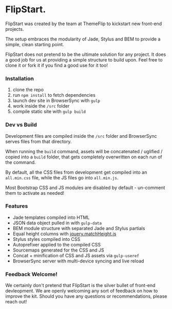 # FlipStart.

FlipStart was created by the team at ThemeFlip to kickstart new front-end projects.

The setup embraces the modularity of Jade, Stylus and BEM to provide a simple, clean starting point.

FlipStart does not pretend to be the ultimate solution for any project. It does a good job for us at providing a simple structure to build upon. Feel free to clone it or fork it if you find a good use for it too!

### Installation

1. clone the repo
2. run `npm install` to fetch dependencies
3. launch dev site in BrowserSync with `gulp`
4. work inside the `/src` folder
5. compile static site with `gulp build`

### Dev vs Build

Development files are compiled inside the `/src` folder and BrowserSync serves files from that directory.

When running the `build` command, assets will be concatenated / uglified / copied into a `build` folder, that gets completely overwritten on each run of the command.

By default, all the CSS files from development get compiled into an `all.min.css` file, while the JS files go into `all.min.js`.

Most Bootstrap CSS and JS modules are disabled by default - un-comment them to activate as needed!

### Features

* Jade templates compiled into HTML
* JSON data object pulled in  with `gulp-data`
* BEM module structure with separated Jade and Stylus partials
* Equal height columns with [jquery.matchHeight.js](https://github.com/liabru/jquery-match-height)
* Stylus styles compiled into CSS
* Autoprefixer applied to the compiled CSS
* Sourcemaps generated for the CSS and JS
* Concat + minification of CSS and JS assets via `gulp-useref`
* BrowserSync server with multi-device syncing and live reload

### Feedback Welcome!

We certainly don't pretend that FlipStart is the silver bullet of front-end devleopment. We are openly welcoming any sort of feedback on how to improve the kit. Should you have any questions or recommendations, please reach out!

